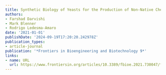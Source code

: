 ```yaml
---
title: Synthetic Biology of Yeasts for the Production of Non-Native Chemicals
authors:
- Farshad Darvishi
- Mark Blenner
- Rodrigo Ledesma-Amaro
date: '2021-01-01'
publishDate: '2024-09-19T17:20:20.242978Z'
publication_types:
- article-journal
publication: '*Frontiers in Bioengineering and Biotechnology 9*'
links:
- name: URL
  url: https://www.frontiersin.org/articles/10.3389/fbioe.2021.730047/full
---
```

